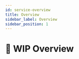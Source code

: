 ```yaml
---
id: service-overview
title: Overview
sidebar_label: Overview
sidebar_position: 1
---
```


# 🚧 WIP Overview